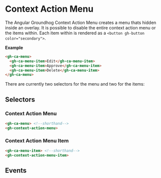 # Context Action Menu

The Angular Groundhog Context Action Menu creates a menu thats hidden inside an overlay. It is possible to disable the entire context action menu or the items within. Each item within is rendered as a `<button gh-button color="secondary">`.

**Example**
```html
<gh-ca-menu>
  <gh-ca-menu-item>Edit</gh-ca-menu-item>
  <gh-ca-menu-item>Approve</gh-ca-menu-item>
  <gh-ca-menu-item>Delete</gh-ca-menu-item>
</gh-ca-menu>
```

There are currently two selectors for the menu and two for the items:

## Selectors

### Context Action Menu

```html
<gh-ca-menu> <!--shorthand-->
<gh-context-action-menu>
```

### Context Action Menu Item

```html
<gh-ca-menu-item> <!--shorthand-->
<gh-context-action-menu-item>
```

## Events


